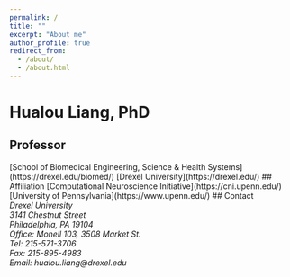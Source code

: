 ```yaml
---
permalink: /
title: ""
excerpt: "About me"
author_profile: true
redirect_from: 
  - /about/
  - /about.html
---
```


Hualou Liang, PhD
======

## Professor
<!--- You may force a line break with two spaces ---!>
[School of Biomedical Engineering, Science & Health Systems](https://drexel.edu/biomed/)  
[Drexel University](https://drexel.edu/)

## Affiliation
[Computational Neuroscience Initiative](https://cni.upenn.edu/)  
[University of Pennsylvania](https://www.upenn.edu/)


## Contact

<address>
  Drexel University<br />
  3141 Chestnut Street<br />
  Philadelphia, PA 19104<br />
  Office: Monell 103, 3508 Market St.<br />
  Tel: 215-571-3706<br />
  Fax: 215-895-4983<br />
  Email: hualou.liang@drexel.edu
</address>
